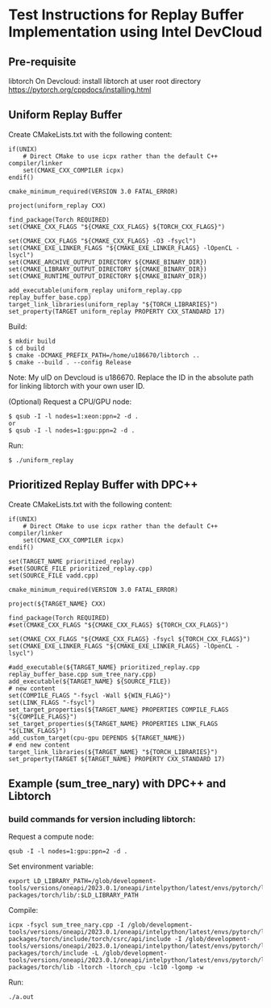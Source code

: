 # Test Instructions for Replay Buffer Implementation using Intel DevCloud

## Pre-requisite
libtorch
On Devcloud: install libtorch at user root directory https://pytorch.org/cppdocs/installing.html

## Uniform Replay Buffer

Create CMakeLists.txt with the following content:

```
if(UNIX)
    # Direct CMake to use icpx rather than the default C++ compiler/linker
    set(CMAKE_CXX_COMPILER icpx)
endif()

cmake_minimum_required(VERSION 3.0 FATAL_ERROR)

project(uniform_replay CXX)

find_package(Torch REQUIRED)
set(CMAKE_CXX_FLAGS "${CMAKE_CXX_FLAGS} ${TORCH_CXX_FLAGS}")

set(CMAKE_CXX_FLAGS "${CMAKE_CXX_FLAGS} -O3 -fsycl")
set(CMAKE_EXE_LINKER_FLAGS "${CMAKE_EXE_LINKER_FLAGS} -lOpenCL -lsycl")
set(CMAKE_ARCHIVE_OUTPUT_DIRECTORY ${CMAKE_BINARY_DIR})
set(CMAKE_LIBRARY_OUTPUT_DIRECTORY ${CMAKE_BINARY_DIR})
set(CMAKE_RUNTIME_OUTPUT_DIRECTORY ${CMAKE_BINARY_DIR})

add_executable(uniform_replay uniform_replay.cpp replay_buffer_base.cpp)
target_link_libraries(uniform_replay "${TORCH_LIBRARIES}")
set_property(TARGET uniform_replay PROPERTY CXX_STANDARD 17)
```

Build:
```
$ mkdir build
$ cd build
$ cmake -DCMAKE_PREFIX_PATH=/home/u186670/libtorch ..
$ cmake --build . --config Release
```
Note: My uID on Devcloud is u186670. Replace the ID in the absolute path for linking libtorch with your own user ID.

(Optional) Request a CPU/GPU node:
```
$ qsub -I -l nodes=1:xeon:ppn=2 -d .
or
$ qsub -I -l nodes=1:gpu:ppn=2 -d .
```

Run:
```
$ ./uniform_replay
```

## Prioritized Replay Buffer with DPC++

Create CMakeLists.txt with the following content:
```
if(UNIX)
    # Direct CMake to use icpx rather than the default C++ compiler/linker
    set(CMAKE_CXX_COMPILER icpx)
endif()

set(TARGET_NAME prioritized_replay)
#set(SOURCE_FILE prioritized_replay.cpp)
set(SOURCE_FILE vadd.cpp)

cmake_minimum_required(VERSION 3.0 FATAL_ERROR)

project(${TARGET_NAME} CXX)

find_package(Torch REQUIRED)
#set(CMAKE_CXX_FLAGS "${CMAKE_CXX_FLAGS} ${TORCH_CXX_FLAGS}")

set(CMAKE_CXX_FLAGS "${CMAKE_CXX_FLAGS} -fsycl ${TORCH_CXX_FLAGS}")
set(CMAKE_EXE_LINKER_FLAGS "${CMAKE_EXE_LINKER_FLAGS} -lOpenCL -lsycl")

#add_executable(${TARGET_NAME} prioritized_replay.cpp replay_buffer_base.cpp sum_tree_nary.cpp)
add_executable(${TARGET_NAME} ${SOURCE_FILE})
# new content
set(COMPILE_FLAGS "-fsycl -Wall ${WIN_FLAG}")
set(LINK_FLAGS "-fsycl")
set_target_properties(${TARGET_NAME} PROPERTIES COMPILE_FLAGS "${COMPILE_FLAGS}")
set_target_properties(${TARGET_NAME} PROPERTIES LINK_FLAGS "${LINK_FLAGS}")
add_custom_target(cpu-gpu DEPENDS ${TARGET_NAME})
# end new content
target_link_libraries(${TARGET_NAME} "${TORCH_LIBRARIES}")
set_property(TARGET ${TARGET_NAME} PROPERTY CXX_STANDARD 17)
```

## Example (sum_tree_nary) with DPC++ and Libtorch 
### build commands for version including libtorch:
Request a compute node:
```
qsub -I -l nodes=1:gpu:ppn=2 -d .
```

Set environment variable:
```
export LD_LIBRARY_PATH=/glob/development-tools/versions/oneapi/2023.0.1/oneapi/intelpython/latest/envs/pytorch/lib/python3.9/site-packages/torch/lib/:$LD_LIBRARY_PATH
```

Compile:

```
icpx -fsycl sum_tree_nary.cpp -I /glob/development-tools/versions/oneapi/2023.0.1/oneapi/intelpython/latest/envs/pytorch/lib/python3.9/site-packages/torch/include/torch/csrc/api/include -I /glob/development-tools/versions/oneapi/2023.0.1/oneapi/intelpython/latest/envs/pytorch/lib/python3.9/site-packages/torch/include -L /glob/development-tools/versions/oneapi/2023.0.1/oneapi/intelpython/latest/envs/pytorch/lib/python3.9/site-packages/torch/lib -ltorch -ltorch_cpu -lc10 -lgomp -w
```

Run:
```
./a.out
```